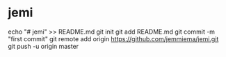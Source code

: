 # jemi
echo "# jemi" >> README.md
git init
git add README.md
git commit -m "first commit"
git remote add origin https://github.com/jemmiema/jemi.git
git push -u origin master
